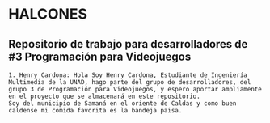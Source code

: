 # **HALCONES**
## Repositorio de trabajo para desarrolladores de #3 Programación para Videojuegos

    1. Henry Cardona: Hola Soy Henry Cardona, Estudiante de Ingeniería Multimedia de la UNAD, hago parte del grupo de desarrolladores, del grupo 3 de Programación para Videojuegos, y espero aportar ampliamente en el proyecto que se almacenará en este repositorio.
    Soy del municipio de Samaná en el oriente de Caldas y como buen caldense mi comida favorita es la bandeja paisa.






